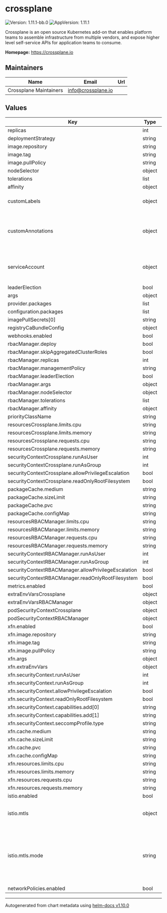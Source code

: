 # crossplane

![Version: 1.11.1-bb.0](https://img.shields.io/badge/Version-1.11.1--bb.0-informational?style=flat-square) ![AppVersion: 1.11.1](https://img.shields.io/badge/AppVersion-1.11.1-informational?style=flat-square)

Crossplane is an open source Kubernetes add-on that enables platform teams to assemble infrastructure from multiple vendors, and expose higher level self-service APIs for application teams to consume.

**Homepage:** <https://crossplane.io>

## Maintainers

| Name | Email | Url |
| ---- | ------ | --- |
| Crossplane Maintainers | <info@crossplane.io> |  |

## Values

| Key | Type | Default | Description |
|-----|------|---------|-------------|
| replicas | int | `1` |  |
| deploymentStrategy | string | `"RollingUpdate"` |  |
| image.repository | string | `"registry1.dso.mil/ironbank/opensource/crossplane/crossplane"` |  |
| image.tag | string | `"v1.11.1"` |  |
| image.pullPolicy | string | `"IfNotPresent"` |  |
| nodeSelector | object | `{}` |  |
| tolerations | list | `[]` |  |
| affinity | object | `{}` |  |
| customLabels | object | `{}` | Custom labels to add into metadata |
| customAnnotations | object | `{}` | Custom annotations to add to the Crossplane deployment and pod |
| serviceAccount | object | `{"customAnnotations":{}}` | Custom annotations to add to the serviceaccount of Crossplane |
| leaderElection | bool | `true` |  |
| args | object | `{}` |  |
| provider.packages | list | `[]` |  |
| configuration.packages | list | `[]` |  |
| imagePullSecrets[0] | string | `"private-registry"` |  |
| registryCaBundleConfig | object | `{}` |  |
| webhooks.enabled | bool | `false` |  |
| rbacManager.deploy | bool | `true` |  |
| rbacManager.skipAggregatedClusterRoles | bool | `false` |  |
| rbacManager.replicas | int | `1` |  |
| rbacManager.managementPolicy | string | `"All"` |  |
| rbacManager.leaderElection | bool | `true` |  |
| rbacManager.args | object | `{}` |  |
| rbacManager.nodeSelector | object | `{}` |  |
| rbacManager.tolerations | list | `[]` |  |
| rbacManager.affinity | object | `{}` |  |
| priorityClassName | string | `""` |  |
| resourcesCrossplane.limits.cpu | string | `"100m"` |  |
| resourcesCrossplane.limits.memory | string | `"512Mi"` |  |
| resourcesCrossplane.requests.cpu | string | `"100m"` |  |
| resourcesCrossplane.requests.memory | string | `"256Mi"` |  |
| securityContextCrossplane.runAsUser | int | `65532` |  |
| securityContextCrossplane.runAsGroup | int | `65532` |  |
| securityContextCrossplane.allowPrivilegeEscalation | bool | `false` |  |
| securityContextCrossplane.readOnlyRootFilesystem | bool | `true` |  |
| packageCache.medium | string | `""` |  |
| packageCache.sizeLimit | string | `"5Mi"` |  |
| packageCache.pvc | string | `""` |  |
| packageCache.configMap | string | `""` |  |
| resourcesRBACManager.limits.cpu | string | `"100m"` |  |
| resourcesRBACManager.limits.memory | string | `"512Mi"` |  |
| resourcesRBACManager.requests.cpu | string | `"100m"` |  |
| resourcesRBACManager.requests.memory | string | `"256Mi"` |  |
| securityContextRBACManager.runAsUser | int | `65532` |  |
| securityContextRBACManager.runAsGroup | int | `65532` |  |
| securityContextRBACManager.allowPrivilegeEscalation | bool | `false` |  |
| securityContextRBACManager.readOnlyRootFilesystem | bool | `true` |  |
| metrics.enabled | bool | `false` |  |
| extraEnvVarsCrossplane | object | `{}` |  |
| extraEnvVarsRBACManager | object | `{}` |  |
| podSecurityContextCrossplane | object | `{}` |  |
| podSecurityContextRBACManager | object | `{}` |  |
| xfn.enabled | bool | `false` |  |
| xfn.image.repository | string | `"crossplane/xfn"` |  |
| xfn.image.tag | string | `"v1.11.1"` |  |
| xfn.image.pullPolicy | string | `"IfNotPresent"` |  |
| xfn.args | object | `{}` |  |
| xfn.extraEnvVars | object | `{}` |  |
| xfn.securityContext.runAsUser | int | `65532` |  |
| xfn.securityContext.runAsGroup | int | `65532` |  |
| xfn.securityContext.allowPrivilegeEscalation | bool | `false` |  |
| xfn.securityContext.readOnlyRootFilesystem | bool | `true` |  |
| xfn.securityContext.capabilities.add[0] | string | `"SETUID"` |  |
| xfn.securityContext.capabilities.add[1] | string | `"SETGID"` |  |
| xfn.securityContext.seccompProfile.type | string | `"Unconfined"` |  |
| xfn.cache.medium | string | `""` |  |
| xfn.cache.sizeLimit | string | `"1Gi"` |  |
| xfn.cache.pvc | string | `""` |  |
| xfn.cache.configMap | string | `""` |  |
| xfn.resources.limits.cpu | string | `"2000m"` |  |
| xfn.resources.limits.memory | string | `"2Gi"` |  |
| xfn.resources.requests.cpu | string | `"1000m"` |  |
| xfn.resources.requests.memory | string | `"1Gi"` |  |
| istio.enabled | bool | `false` |  |
| istio.mtls | object | `{"mode":"STRICT"}` | Default Crossplane peer authentication |
| istio.mtls.mode | string | `"STRICT"` | STRICT = Allow only mutual TLS traffic, PERMISSIVE = Allow both plain text and mutual TLS traffic |
| networkPolicies.enabled | bool | `false` |  |

----------------------------------------------
Autogenerated from chart metadata using [helm-docs v1.10.0](https://github.com/norwoodj/helm-docs/releases/v1.10.0)
